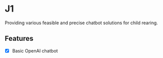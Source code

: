 # J1

Providing various feasible and precise chatbot solutions for child rearing.

## Features

- [x] Basic OpenAI chatbot
